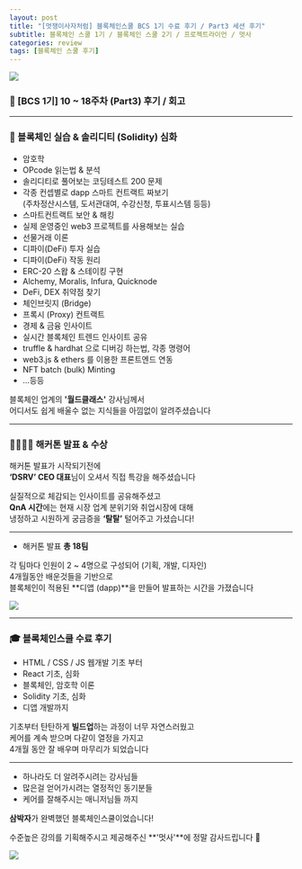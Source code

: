 ```yaml
---
layout: post
title: "[멋쟁이사자처럼] 블록체인스쿨 BCS 1기 수료 후기 / Part3 세션 후기"
subtitle: 블록체인 스쿨 1기 / 블록체인 스쿨 2기 / 프로젝트라이언 / 멋사
categories: review
tags: [블록체인 스쿨 후기]
---
```


![](https://velog.velcdn.com/images/-__-/post/14bb4d62-1e72-478d-a7da-1f15fd874ebe/image.png)

### 🦁 [BCS 1기] 10 ~ 18주차 (Part3) 후기 / 회고

---

### 🔮 블록체인 실습 & 솔리디티 (Solidity) 심화

- 암호학
- OPcode 읽는법 & 분석
- 솔리디티로 풀어보는 코딩테스트 200 문제
- 각종 컨셉별로 dapp 스마트 컨트랙트 짜보기<br>
  (주차정산시스템, 도서관대여, 수강신청, 투표시스템 등등)
- 스마트컨트랙트 보안 & 해킹
- 실제 운영중인 web3 프로젝트를 사용해보는 실습
- 선물거래 이론
- 디파이(DeFi) 투자 실습
- 디파이(DeFi) 작동 원리
- ERC-20 스왑 & 스테이킹 구현
- Alchemy, Moralis, Infura, Quicknode
- DeFi, DEX 취약점 찾기
- 체인브릿지 (Bridge)
- 프록시 (Proxy) 컨트랙트
- 경제 & 금융 인사이트
- 실시간 블록체인 트렌드 인사이트 공유
- truffle & hardhat 으로 디버깅 하는법, 각종 명령어
- web3.js & ethers 를 이용한 프론트엔드 연동
- NFT batch (bulk) Minting
- …등등

블록체인 업계의 **'월드클래스'** 강사님께서<br>
어디서도 쉽게 배울수 없는 지식들을 아낌없이 알려주셨습니다

---

### 👨‍👨‍👦‍👦 해커톤 발표 & 수상

해커톤 발표가 시작되기전에<br>
**‘DSRV’ CEO 대표**님이 오셔서 직접 특강을 해주셨습니다

실질적으로 체감되는 인사이트를 공유해주셨고<br>
**QnA 시간**에는 현재 시장 업계 분위기와 취업시장에 대해 <br>
냉정하고 시원하게 궁금증을 **‘탈탈’** 털어주고 가셨습니다!

---

- 해커톤 발표 **총 18팀**

각 팀마다 인원이 2 ~ 4명으로 구성되어 (기획, 개발, 디자인)<br>
4개월동안 배운것들을 기반으로 <br>
블록체인이 적용된 **디앱 (dapp)**을 만들어 발표하는 시간을 가졌습니다

![](https://velog.velcdn.com/images/-__-/post/e344bc67-29ec-4fe5-aa46-e6cb9a212b70/image.png)

---

### 🎓 블록체인스쿨 수료 후기

- HTML / CSS / JS 웹개발 기초 부터
- React 기초, 심화
- 블록체인, 암호학 이론
- Solidity 기초, 심화
- 디앱 개발까지

기초부터 탄탄하게 **빌드업**하는 과정이 너무 자연스러웠고<br>
케어를 계속 받으며 다같이 열정을 가지고 <br>
4개월 동안 잘 배우며 마무리가 되었습니다

---

- 하나라도 더 알려주시려는 강사님들
- 많은걸 얻어가시려는 열정적인 동기분들
- 케어를 잘해주시는 매니저님들 까지

**삼박자**가 완벽했던 블록체인스쿨이었습니다!

수준높은 강의를 기획해주시고 제공해주신 **'멋사'**에 정말 감사드립니다 🙏

![](https://velog.velcdn.com/images/-__-/post/ea4a4c94-9d26-4403-b542-521bbbb051b4/image.png)
